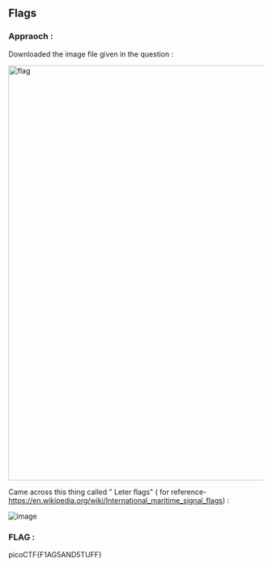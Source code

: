 ## Flags

### Appraoch :

Downloaded the image file given in the question :

<img width="821" alt="flag" src="https://github.com/parthhhhh21/picoCTF-writeups/assets/148140667/7f46f5e0-ef09-46e7-91de-61dc7cb18759">

Came across this thing called " Leter flags" ( for reference- https://en.wikipedia.org/wiki/International_maritime_signal_flags) :

![image](https://github.com/parthhhhh21/picoCTF-writeups/assets/148140667/8f7a3cc6-abd9-480b-8c0c-34daba21925f)

### FLAG :

picoCTF{F1AG5AND5TUFF}
